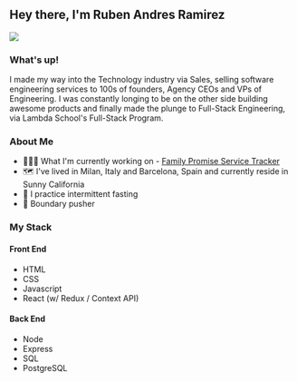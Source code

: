 ## Hey there, I'm Ruben Andres Ramirez



<img src="https://user-images.githubusercontent.com/51794934/113035456-1b805480-9148-11eb-93ad-b88075731675.jpg" >


### What's up!
I made my way into the Technology industry via Sales, selling software engineering services to 100s of founders, Agency CEOs and VPs of Engineering. I was constantly longing to be on the other side building awesome products and finally made the plunge to Full-Stack Engineering, via Lambda School's Full-Stack Program. 

### About Me
- 👨🏽‍💻 What I'm currently working on - [Family Promise Service Tracker](https://github.com/Lambda-School-Labs/family-promise-service-tracker-fe-a)
- 🗺 I've lived in Milan, Italy and Barcelona, Spain and currently reside in Sunny California
- 🥑 I practice intermittent fasting 
- 🏁 Boundary pusher 

### My Stack
#### Front End
 - HTML
 - CSS
 - Javascript
 - React (w/ Redux / Context API)


 #### Back End
 - Node
 - Express
 - SQL
 - PostgreSQL
